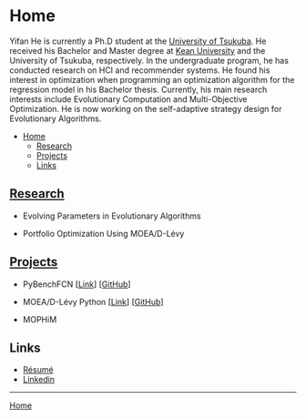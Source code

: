 # Home

Yifan He is currently a Ph.D student at the [University of Tsukuba](http://www.tsukuba.ac.jp/en/). He received his Bachelor and Master degree at [Kean University](https://www.kean.edu/) and the University of Tsukuba, respectively. In the undergraduate program, he has conducted research on HCI and recommender systems. He found his interest in optimization when programming an optimization algorithm for the regression model in his Bachelor thesis. Currently, his main research interests include Evolutionary Computation and Multi-Objective Optimization. He is now working on the self-adaptive strategy design for Evolutionary Algorithms.

- [Home](#home)
  - [Research](#research)
  - [Projects](#projects)
  - [Links](#links)

## [Research](/research/)

- Evolving Parameters in Evolutionary Algorithms

- Portfolio Optimization Using MOEA/D-Lévy

## [Projects](/projects/)

- PyBenchFCN [[Link](/projects/pybenchfcn)] [<a href="https://github.com/Y1fanHE/PyBenchFCN" target="_blank">GitHub</a>]

- MOEA/D-Lévy Python [[Link](/projects/moead-levy-python)] [<a href="https://github.com/Y1fanHE/moead-levy-python" target="_blank">GitHub</a>]

- MOPHiM

## Links

- [Résumé](/about/)
- <a href="https://www.linkedin.com/in/yifan-he-tsukuba" target="_blank">Linkedin</a>

---

[Home](/)
